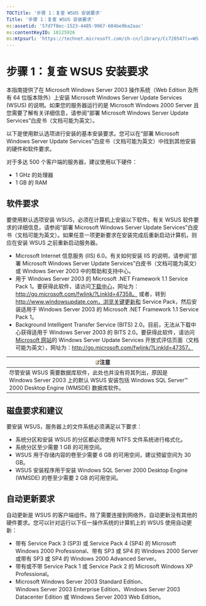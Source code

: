 ```yaml
---
TOCTitle: '步骤 1：复查 WSUS 安装要求'
Title: '步骤 1：复查 WSUS 安装要求'
ms:assetid: '57d7f8ec-1523-4485-9967-604be9ba2aac'
ms:contentKeyID: 18125926
ms:mtpsurl: 'https://technet.microsoft.com/zh-cn/library/Cc720547(v=WS.10)'
---
```


步骤 1：复查 WSUS 安装要求
==========================

本指南提供了在 Microsoft Windows Server 2003 操作系统（Web Edition 及所有 64 位版本除外）上安装 Microsoft Windows Server Update Services (WSUS) 的说明。如果您的服务器运行的是 Microsoft Windows 2000 Server 且您需要了解有关详细信息，请参阅“部署 Microsoft Windows Server Update Services”白皮书（文档可能为英文）。

以下是使用默认选项进行安装的基本安装要求。您可以在“部署 Microsoft Windows Server Update Services”白皮书（文档可能为英文）中找到其他安装的硬件和软件要求。

对于多达 500 个客户端的服务器，建议使用以下硬件：

-   1 GHz 的处理器
-   1 GB 的 RAM

软件要求
--------

要使用默认选项安装 WSUS，必须在计算机上安装以下软件。有关 WSUS 软件要求的详细信息，请参阅“部署 Microsoft Windows Server Update Services”白皮书（文档可能为英文）。如果任意一项更新要求在安装完成后重新启动计算机，则应在安装 WSUS 之前重新启动服务器。

-   Microsoft Internet 信息服务 (IIS) 6.0。有关如何安装 IIS 的说明，请参阅“部署 Microsoft Windows Server Update Services”白皮书（文档可能为英文）或 Windows Server 2003 中的帮助和支持中心。
-   用于 Windows Server 2003 的 Microsoft .NET Framework 1.1 Service Pack 1。要获得此软件，请访问[下载中心](http://go.microsoft.com/fwlink/?linkid=47358)，网址为：http://go.microsoft.com/fwlink/?LinkId=47358。
    或者，转到 http://www.windowsupdate.com，浏览关键更新和 Service Pack，然后安装适用于 Windows Server 2003 的 Microsoft .NET Framework 1.1 Service Pack 1。
-   Background Intelligent Transfer Service (BITS) 2.0。目前，无法从下载中心获得适用于 Windows Server 2003 的 BITS 2.0。要获得此软件，请访问 [Microsoft 网站](http://go.microsoft.com/fwlink/?linkid=47357)的 Windows Server Update Services 开放式评估页面（文档可能为英文），网址为：http://go.microsoft.com/fwlink/?LinkId=47357。

| ![](images/Cc720547.note(WS.10).gif)注意                                                                                              |
|--------------------------------------------------------------------------------------------------------------------------------------------------------------------|
| 尽管安装 WSUS 需要数据库软件，此处也并没有将其列出，原因是 Windows Server 2003 上的默认 WSUS 安装包括 Windows SQL Server™ 2000 Desktop Engine (WMSDE) 数据库软件。 |

磁盘要求和建议
--------------

要安装 WSUS，服务器上的文件系统必须满足以下要求：

-   系统分区和安装 WSUS 的分区都必须使用 NTFS 文件系统进行格式化。
-   系统分区至少需要 1 GB 的可用空间。
-   WSUS 用于存储内容的卷至少需要 6 GB 的可用空间，建议预留空间为 30 GB。
-   WSUS 安装程序用于安装 Windows SQL Server 2000 Desktop Engine (WMSDE) 的卷至少需要 2 GB 的可用空间。

自动更新要求
------------

自动更新是 WSUS 的客户端组件。除了需要连接到网络外，自动更新没有其他的硬件要求。您可以针对运行以下任一操作系统的计算机上的 WSUS 使用自动更新：

-   带有 Service Pack 3 (SP3) 或 Service Pack 4 (SP4) 的 Microsoft Windows 2000 Professional、带有 SP3 或 SP4 的 Windows 2000 Server 或带有 SP3 或 SP4 的 Windows 2000 Advanced Server。
-   带有或不带 Service Pack 1 或 Service Pack 2 的 Microsoft Windows XP Professional。
-   Microsoft Windows Server 2003 Standard Edition、Windows Server 2003 Enterprise Edition、Windows Server 2003 Datacenter Edition 或 Windows Server 2003 Web Edition。
